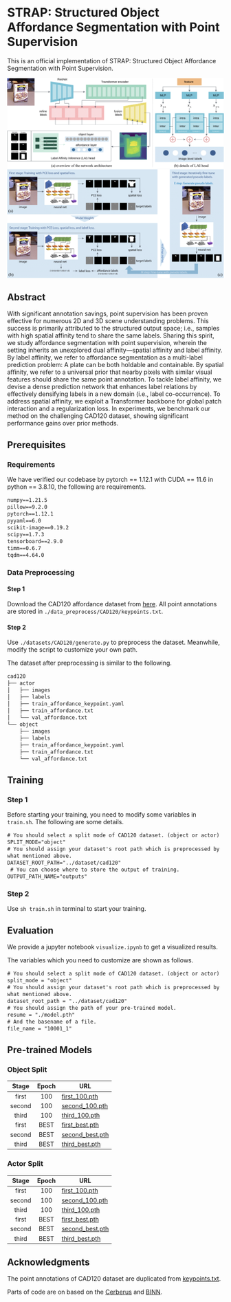 # STRAP: Structured Object Affordance Segmentation with Point Supervision

This is an official implementation of STRAP: Structured Object Affordance Segmentation with Point Supervision.

![Architecture](./figures/architecture.png)
![Train](./figures/train.png)

## Abstract

With significant annotation savings, point supervision has been proven effective for numerous 2D and 3D scene understanding problems. This success is primarily attributed to the structured output space; i.e., samples with high spatial affinity tend to share the same labels. Sharing this spirit, we study affordance segmentation with point supervision, wherein the setting inherits an unexplored dual affinity—spatial affinity and label affinity. By label affinity, we refer to affordance segmentation as a multi-label prediction problem: A plate can be both holdable and containable. By spatial affinity, we refer to a universal prior that nearby pixels with similar visual features should share the same point annotation. To tackle label affinity, we devise a dense prediction network that enhances label relations by effectively densifying labels in a new domain (i.e., label co-occurrence). To address spatial affinity, we exploit a Transformer backbone for global patch interaction and a regularization loss. In experiments, we benchmark our method on the challenging CAD120 dataset, showing significant performance gains over prior methods.

## Prerequisites

### Requirements

We have verified our codebase by pytorch == 1.12.1 with CUDA == 11.6 in python == 3.8.10, the following are requirements.

```
numpy==1.21.5
pillow==9.2.0
pytorch==1.12.1
pyyaml==6.0
scikit-image==0.19.2
scipy==1.7.3
tensorboard==2.9.0
timm==0.6.7
tqdm==4.64.0
```

### Data Preprocessing

#### Step 1

Download the CAD120 affordance dataset from [here](https://zenodo.org/record/495570). All point annotations are stored in `./data_preprocess/CAD120/keypoints.txt`.

#### Step 2

Use `./datasets/CAD120/generate.py` to preprocess the dataset. Meanwhile, modify the script to customize your own path.

The dataset after preprocessing is similar to the following.

```
cad120
├── actor
│   ├── images
│   ├── labels
│   ├── train_affordance_keypoint.yaml
│   ├── train_affordance.txt
│   └── val_affordance.txt
└── object
    ├── images
    ├── labels
    ├── train_affordance_keypoint.yaml
    ├── train_affordance.txt
    └── val_affordance.txt
```

## Training

### Step 1

Before starting your training, you need to modify some variables in `train.sh`. The following are some details.

```
# You should select a split mode of CAD120 dataset. (object or actor)
SPLIT_MODE="object"
# You should assign your dataset's root path which is preprocessed by what mentioned above.
DATASET_ROOT_PATH="../dataset/cad120"
 # You can choose where to store the output of training.
OUTPUT_PATH_NAME="outputs"
```

### Step 2

Use `sh train.sh` in terminal to start your training.

## Evaluation

We provide a jupyter notebook `visualize.ipynb` to get a visualized results.

The variables which you need to customize are shown as follows.

```
# You should select a split mode of CAD120 dataset. (object or actor)
split_mode = "object"
# You should assign your dataset's root path which is preprocessed by what mentioned above.
dataset_root_path = "../dataset/cad120"
# You should assign the path of your pre-trained model.
resume = "./model.pth"
# And the basename of a file.
file_name = "10001_1"
```

## Pre-trained Models

### Object Split

| Stage | Epoch | URL                                                                                      |
| :----: | :---: | ---------------------------------------------------------------------------------------- |
| first |  100  | [first_100.pth](https://huggingface.co/Leiyao-Cui/STRAP/blob/main/object/first_100.pth)     |
| second |  100  | [second_100.pth](https://huggingface.co/Leiyao-Cui/STRAP/blob/main/object/second_100.pth)   |
| third |  100  | [third_100.pth](https://huggingface.co/Leiyao-Cui/STRAP/blob/main/object/third_100.pth)     |
| first | BEST | [first_best.pth](https://huggingface.co/Leiyao-Cui/STRAP/blob/main/object/first_best.pth)   |
| second | BEST | [second_best.pth](https://huggingface.co/Leiyao-Cui/STRAP/blob/main/object/second_best.pth) |
| third | BEST | [third_best.pth](https://huggingface.co/Leiyao-Cui/STRAP/blob/main/object/third_best.pth)   |

### Actor Split

| Stage | Epoch | URL                                                                                     |
| :----: | :---: | --------------------------------------------------------------------------------------- |
| first |  100  | [first_100.pth](https://huggingface.co/Leiyao-Cui/STRAP/blob/main/actor/first_100.pth)     |
| second |  100  | [second_100.pth](https://huggingface.co/Leiyao-Cui/STRAP/blob/main/actor/second_100.pth)   |
| third |  100  | [third_100.pth](https://huggingface.co/Leiyao-Cui/STRAP/blob/main/actor/third_100.pth)     |
| first | BEST | [first_best.pth](https://huggingface.co/Leiyao-Cui/STRAP/blob/main/actor/first_best.pth)   |
| second | BEST | [second_best.pth](https://huggingface.co/Leiyao-Cui/STRAP/blob/main/actor/second_best.pth) |
| third | BEST | [third_best.pth](https://huggingface.co/Leiyao-Cui/STRAP/blob/main/actor/third_best.pth)   |

## Acknowledgments

The point annotations of CAD120 dataset are duplicated from [keypoints.txt](https://github.com/ykztawas/Weakly-Supervised-Affordance-Detection/blob/master/weakly_supervised_affordance_detection_master/expectation_step/keypoints.txt).

Parts of code are on based on the [Cerberus](https://github.com/OPEN-AIR-SUN/Cerberus) and [BINN](https://github.com/daveboat/structured_label_inference).
